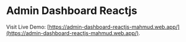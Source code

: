 # Admin Dashboard Reactjs

Visit Live Demo: [https://admin-dashboard-reactjs-mahmud.web.app/](https://admin-dashboard-reactjs-mahmud.web.app/).


